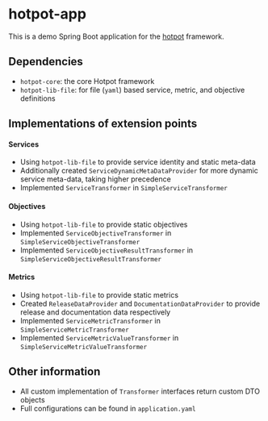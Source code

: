# hotpot-app

This is a demo Spring Boot application for the [hotpot](https://github.com/yizhang7210/hotpot) framework.

## Dependencies
- `hotpot-core`: the core Hotpot framework
- `hotpot-lib-file`: for file (`yaml`) based service, metric, and objective definitions

## Implementations of extension points

#### Services
- Using `hotpot-lib-file` to provide service identity and static meta-data
- Additionally created `ServiceDynamicMetaDataProvider` for more dynamic service meta-data, taking higher precedence
- Implemented `ServiceTransformer` in `SimpleServiceTransformer`

#### Objectives
- Using `hotpot-lib-file` to provide static objectives
- Implemented `ServiceObjectiveTransformer` in `SimpleServiceObjectiveTransformer`
- Implemented `ServiceObjectiveResultTransformer` in `SimpleServiceObjectiveResultTransformer`

#### Metrics
- Using `hotpot-lib-file` to provide static metrics
- Created `ReleaseDataProvider` and `DocumentationDataProvider` to provide release and documentation data respectively
- Implemented `ServiceMetricTransformer` in `SimpleServiceMetricTransformer`
- Implemented `ServiceMetricValueTransformer` in `SimpleServiceMetricValueTransformer`


## Other information
- All custom implementation of `Transformer` interfaces return custom DTO objects
- Full configurations can be found in `application.yaml`
